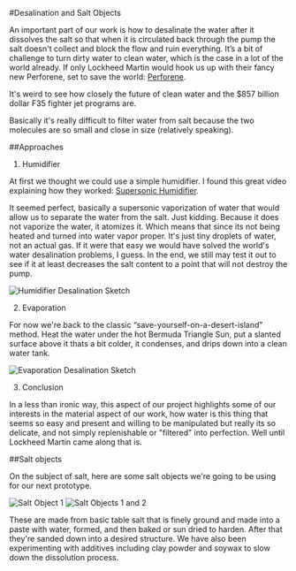#Desalination and Salt Objects

An important part of our work is how to desalinate the water after it dissolves the salt so that when it is circulated back through the pump the salt doesn't collect and block the flow and ruin everything. It’s a bit of challenge to turn dirty water to clean water, which is the case in a lot of the world already. If only Lockheed Martin would hook us up with their fancy new Perforene, set to save the world: 
[Perforene](http://gizmodo.com/5990876/lockheeds-new-carbon-filter-takes-all-the-effort-out-of-desalinization). 

It's weird to see how closely the future of clean water and the $857 billion dollar F35 fighter jet programs are.

Basically it's really difficult to filter water from salt because the two molecules are so small and close in size (relatively speaking).

##Approaches
1. Humidifier

 At first we thought we could use a simple humidifier. I found this great video explaining how they worked: [Supersonic Humidifier](https://www.youtube.com/watch?v=HlWkkujeBww). 

 It seemed perfect, basically a supersonic vaporization of water that would allow us to separate the water from the salt. Just kidding. Because it does not vaporize the water, it atomizes it. Which means that since its not being heated and turned into water vapor proper. It's just tiny droplets of water, not an actual gas. If it were that easy we would have solved the world's water desalination problems, I guess. In the end, we still may test it out to see if it at least decreases the salt content to a point that will not destroy the pump.

 ![Humidifier Desalination Sketch](https://raw.github.com/robotconscience/devart-template/master/project_images/desalination_process/HumidifierDesalinationSketch.JPG) 

2. Evaporation
 
 For now we're back to the classic “save-yourself-on-a-desert-island” method. Heat the water under the hot Bermuda Triangle Sun, put a slanted surface above it thats a bit colder, it condenses, and drips down into a clean water tank.

 ![Evaporation Desalination Sketch](https://raw.github.com/robotconscience/devart-template/master/project_images/desalination_process/EvaporationDesalinationSketch.JPG)  

3. Conclusion

 In a less than ironic way, this aspect of our project highlights some of our interests in the material aspect of our work, how water is this thing that seems so easy and present and willing to be manipulated but really its so delicate, and not simply replenishable or "filtered" into perfection. Well until Lockheed Martin came along that is.

##Salt objects

On the subject of salt, here are some salt objects we're going to be using for our next prototype.
 
![Salt Object 1](https://raw.github.com/robotconscience/devart-template/master/project_images/saltobjects_1.jpg)
![Salt Objects 1 and 2](https://raw.github.com/robotconscience/devart-template/master/project_images/saltobjects_1and2.jpg)

These are made from basic table salt that is finely ground and made into a paste with water, formed, and then baked or sun dried to harden. After that they're sanded down into a desired structure. We have also been experimenting with additives including clay powder and soywax to slow down the dissolution process. 
